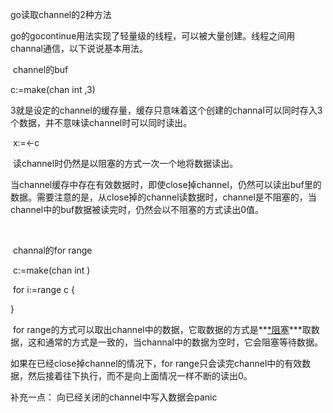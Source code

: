 go读取channel的2种方法

go的gocontinue用法实现了轻量级的线程，可以被大量创建。线程之间用channal通信，以下说说基本用法。

​         channel的buf

c:=make(chan int ,3)

3就是设定的channel的缓存量，缓存只意味着这个创建的channal可以同时存入3个数据，并不意味读channel时可以同时读出。

​        x:=<-c

​        读channel时仍然是以阻塞的方式一次一个地将数据读出。

​        当channel缓存中存在有效数据时，即使close掉channel，仍然可以读出buf里的数据。需要注意的是，从close掉的channel读数据时，channel是不阻塞的，当channel中的buf数据被读完时，仍然会以不阻塞的方式读出0值。

​      

​       channal的for range

​      c:=make(chan int )

​       for i:=range c {

}

​        for range的方式可以取出channel中的数据，它取数据的方式是**<u>*阻塞</u>***取数据，这和通常的方式是一致的，当channal中的数据为空时，它会阻塞等待数据。

如果在已经close掉channel的情况下，for range只会读完channel中的有效数据，然后接着往下执行，而不是向上面情况一样不断的读出0。

补充一点：
向已经关闭的channel中写入数据会panic

